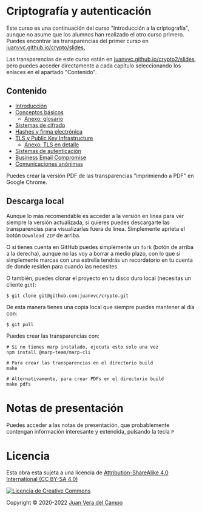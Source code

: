 # Criptografía y autenticación

Este curso es una continuación del curso "Introducción a la criptografía", aunque no asume que los alumnos han realizado el otro curso primero. Puedes encontrar las transparencias del primer curso en 
[juanvvc.github.io/crypto/slides](https://juanvvc.github.io/crypto/slides/index.html),

Las transparencias de este curso están en
[juanvvc.github.io/crypto2/slides](https://juanvvc.github.io/crypto2/slides/index.html),
pero puedes acceder directamente a cada capítulo seleccionando los enlaces en
el apartado "Contenido".

## Contenido

- [Introducción](https://juanvvc.github.io/crypto2/index.html)
- [Conceptos básicos](https://juanvvc.github.io/crypto2/01-conceptos.html)
    - [Anexo: glosario](https://juanvvc.github.io/crypto2/A1-glosario.html)
- [Sistemas de cifrado](https://juanvvc.github.io/crypto2/02-cifrado.html)
- [Hashes y firma electrónica](https://juanvvc.github.io/crypto2/03-hashes.html)
- [TLS y Public Key Infrastructure](https://juanvvc.github.io/crypto2/04-pki.html)
    - [Anexo: TLS en detalle](https://juanvvc.github.io/crypto2/A1-glosario.html)
- [Sistemas de autenticación](https://juanvvc.github.io/crypto2/05-autenticacion.html)
- [Business Email Compromise](https://juanvvc.github.io/crypto2/06-bec.html)
- [Comunicaciones anónimas](https://juanvvc.github.io/crypto2/07-anonimato.html)

Puedes crear la versión PDF de las transparencias "imprimiendo a PDF" en Google Chrome.

## Descarga local

Aunque lo más recomendable es acceder a la versión en línea para ver siempre la
versión actualizada, si quieres puedes descargarte las transparencias para
visualizarlas fuera de línea. Simplemente aprieta el botón `Download ZIP` de
arriba.

O si tienes cuenta en GitHub puedes simplemente un `fork` (botón de arriba a la
derecha), aunque no las voy a borrar a medio plazo, con lo que si simplemente
marcas con una estrella tendrás un recordatorio en tu cuenta de donde residen
para cuando las necesites.

O también, puedes clonar el proyecto en tu disco duro local (necesitas un
cliente `git`):

```
$ git clone git@github.com:juanvvc/crypto.git
```

De esta manera tienes una copia local que siempre puedes mantener al día con:

```
$ git pull
```            

Puedes crear las transparencias con:

```
# Si no tienes marp instalado, ejecuta esto solo una vez
npm install @marp-team/marp-cli

# Para crear las transparencias en el directorio build
make

# Alternativamente, para crear PDFs en el directorio build
make pdfs
```

# Notas de presentación

Puedes acceder a las notas de presentación, que probablemente contengan
información interesante y extendida, pulsando la tecla `P`

# Licencia

Esta obra esta sujeta a una licencia de [Attribution-ShareAlike 4.0
International (CC BY-SA 4.0) ](https://creativecommons.org/licenses/by-sa/4.0/)

[![Licencia de Creative
Commons](https://licensebuttons.net/l/by-sa/3.0/88x31.png)](https://creativecommons.org/licenses/by-sa/4.0/)

Copyright © 2020-2022 [Juan Vera del Campo](https://github.com/juanvvc)

